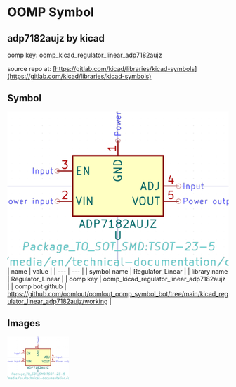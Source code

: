 # OOMP Symbol  
## adp7182aujz  by kicad  
  
oomp key: oomp_kicad_regulator_linear_adp7182aujz  
  
source repo at: [https://gitlab.com/kicad/libraries/kicad-symbols](https://gitlab.com/kicad/libraries/kicad-symbols)  
## Symbol  
  
[![working.png](working_600.png)](working.png)  
| name | value | 
| --- | --- | 
| symbol name | Regulator_Linear | 
| library name | Regulator_Linear | 
| oomp key | oomp_kicad_regulator_linear_adp7182aujz | 
| oomp bot github | https://github.com/oomlout/oomlout_oomp_symbol_bot/tree/main/kicad_regulator_linear_adp7182aujz/working | 
## Images  
  
[![working.png](working_140.png)](working.png)  
